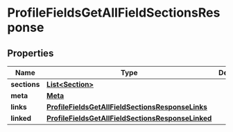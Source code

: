 

# ProfileFieldsGetAllFieldSectionsResponse


## Properties

| Name | Type | Description | Notes |
|------------ | ------------- | ------------- | -------------|
|**sections** | [**List&lt;Section&gt;**](Section.md) |  |  [optional] |
|**meta** | [**Meta**](Meta.md) |  |  [optional] |
|**links** | [**ProfileFieldsGetAllFieldSectionsResponseLinks**](ProfileFieldsGetAllFieldSectionsResponseLinks.md) |  |  [optional] |
|**linked** | [**ProfileFieldsGetAllFieldSectionsResponseLinked**](ProfileFieldsGetAllFieldSectionsResponseLinked.md) |  |  [optional] |



